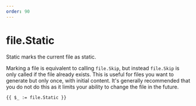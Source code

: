 ```yaml
---
order: 90
---
```


# file.Static

Static marks the current file as static.

Marking a file is equivalent to calling `file.Skip`, but instead `file.Skip` is only called if the file already exists. This is useful for files you want to generate but only once, with initial content. It's generally recommended that you do not do this as it limits your ability to change the file in the future.

```
{{ $_ := file.Static }}
```
